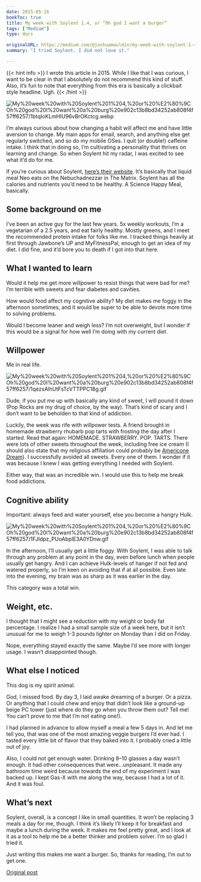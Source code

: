 ```yaml
---
date: 2015-05-16
bookToc: true
title: My week with Soylent 1.4, or “Oh god I want a burger”
tags: ["Medium"]
type: docs

originalURL: https://medium.com/@joshuamauldin/my-week-with-soylent-1-4-or-oh-god-i-want-a-burger-7df2ac6690f2
summary: "I tried Soylent. I did not love it."

---
```

{{< hint info >}}
I wrote this article in 2015. While I like that I was curious, I want to be clear in that I absolutely do not recommend this kind of stuff. Also, it’s fun to note that everything from this era is basically a clickbait style headline. Ugh.
{{< /hint >}}


![My%20week%20with%20Soylent%201%204,%20or%20%E2%80%9COh%20god%20I%20want%20a%20burg%20e902c13b8bd34252ab808f4f57ff6257/1btqIoKLmHIU96vBrOKctcg.webp](../../1btqIoKLmHIU96vBrOKctcg.webp)

I’m always curious about how changing a habit will affect me and have little aversion to change. My main apps for email, search, and anything else get regularly switched, and so do my mobile OSes. I quit (or double!) caffeine intake. I think that in doing so, I’m cultivating a personality that thrives on learning and change. So when Soylent hit my radar, I was excited to see what it’d do for me.

If you’re curious about Soylent, [here’s their website](http://www.soylent.me/). It’s basically that liquid meal Neo eats on the Nebuchadnezzar in The Matrix. Soylent has all the calories and nutrients you’d need to be healthy. A Science Happy Meal, basically.

## Some background on me

I’ve been an active guy for the last few years. 5x weekly workouts, I’m a vegetarian of a 2.5 years, and eat fairly healthy. Mostly greens, and I meet the recommended protein intake for folks like me. I tracked things heavily at first through Jawbone’s UP and MyFitnessPal, enough to get an idea of my diet. I did fine, and it’d bore you to death if I got into that here.

## What I wanted to learn

Would it help me get more willpower to resist things that were bad for me? I’m terrible with sweets and fear diabetes and cavities.

How would food affect my cognitive ability? My diet makes me foggy in the afternoon sometimes, and it would be super to be able to devote more time to solving problems.

Would I become leaner and weigh less? I’m not overweight, but I wonder if this would be a signal for how well I’m doing with my current diet.

## Willpower

Me in real life.

![My%20week%20with%20Soylent%201%204,%20or%20%E2%80%9COh%20god%20I%20want%20a%20burg%20e902c13b8bd34252ab808f4f57ff6257/1qezsAlhUtFsTcVTTPPC18g.gif](/1qezsAlhUtFsTcVTTPPC18g.gif)

Dude, if you put me up with basically any kind of sweet, I will pound it down (Pop Rocks are my drug of choice, by the way). That’s kind of scary and I don’t want to be beholden to that kind of addiction.

Luckily, the week was rife with willpower tests. A friend brought in homemade strawberry rhubarb pop tarts with frosting the day after I started. Read that again: HOMEMADE. STRAWBERRY. POP. TARTS. There were lots of other sweets throughout the week, including free ice cream (I should also state that my religious affiliation could probably be [Americone Dream](http://en.wikipedia.org/wiki/Stephen_Colbert's_AmeriCone_Dream)). I successfully avoided all sweets. Every one of them. I wonder if it was because I knew I was getting everything I needed with Soylent.

Either way, that was an incredible win. I would use this to help me break food addictions.

## Cognitive ability

Important: always feed and water yourself, else you become a hangry Hulk.

![My%20week%20with%20Soylent%201%204,%20or%20%E2%80%9COh%20god%20I%20want%20a%20burg%20e902c13b8bd34252ab808f4f57ff6257/1FJIdpz_PUoAbplE3A0YDnw.gif](/1FJIdpz_PUoAbplE3A0YDnw.gif)

In the afternoon, I’ll usually get a little foggy. With Soylent, I was able to talk through any problem at any point in the day, even before lunch when people usually get hangry. And I can achieve Hulk-levels of hanger if not fed and watered properly, so I’m keen on avoiding that if at all possible. Even late into the evening, my brain was as sharp as it was earlier in the day.

This category was a total win.

## Weight, etc.

I thought that I might see a reduction with my weight or body fat percentage. I realize I had a small sample size of a week here, but it isn’t unusual for me to weigh 1-3 pounds lighter on Monday than I did on Friday.

Nope, everything stayed exactly the same. Maybe I’d see more with longer usage. I wasn’t disappointed though.

## What else I noticed

This dog is my spirit animal.

God, I missed food. By day 3, I laid awake dreaming of a burger. Or a pizza. Or anything that I could chew and enjoy that didn’t look like a ground-up beige PC tower (just where do they go when you throw them out? Tell me! You can’t prove to me that I’m not eating one!).

I had planned in advance to allow myself a meal a few 5 days in. And let me tell you, that was one of the most amazing veggie burgers I’d ever had. I tasted every little bit of flavor that they baked into it. I probably cried a little out of joy.

Also, I could not get enough water. Drinking 8–10 glasses a day wasn’t enough. It had other consequences that were…unpleasant. It made any bathroom time weird because towards the end of my experiment I was backed up. I kept Gas-X with me along the way, because I had a lot of it. And it was foul.

## What’s next

Soylent, overall, is a concept I like in small quantities. It won’t be replacing 3 meals a day for me, though. I think it’s likely I’ll keep it for breakfast and maybe a lunch during the week. It makes me feel pretty great, and I look at it as a tool to help me be a better thinker and problem solver. I’m so glad I tried it.

Just writing this makes me want a burger. So, thanks for reading, I’m out to get one.


[Original post](https://medium.com/@joshuamauldin/my-week-with-soylent-1-4-or-oh-god-i-want-a-burger-7df2ac6690f2)
